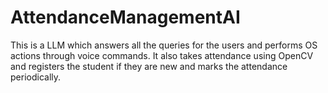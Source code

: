 # AttendanceManagementAI
This is a LLM which answers all the queries for the users and performs OS actions through voice commands. It also takes attendance using OpenCV and registers the student if they are new and marks the attendance periodically.
